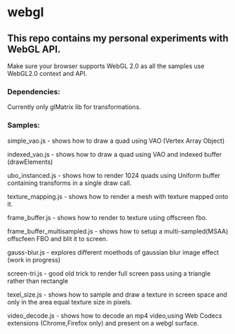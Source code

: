 # webgl

## This repo contains my personal experiments with WebGL API.

Make sure your browser supports WebGL 2.0 as all the samples
use WebGL2.0 context and API.



### Dependencies:

Currently only glMatrix lib for transformations.


### Samples:

simple_vao.js - shows how to draw a quad using VAO (Vertex Array Object)

indexed_vao.js - shows how to draw a quad using VAO and indexed buffer (drawElements)

ubo_instanced.js - shows how to render 1024 quads using Uniform buffer containing transforms in a single draw call.

texture_mapping.js - shows how to render a mesh with texture mapped onto it.

frame_buffer.js - shows how to render to texture using offscreen fbo.

frame_buffer_multisampled.js - shows how to setup a multi-sampled(MSAA) offscfeen FBO and blit it to screen.

gauss-blur.js - explores different moethods of gaussian blur image effect (work in progress)

screen-tri.js - good old trick to render full screen pass using a triangle rather than rectangle

texel_size.js - shows how to sample and draw a texture in screen space and only in the area equal texture size in pixels.

video_decode.js - shows how to decode an mp4 video,using Web Codecs extensions (Chrome,Firefox only) and present on a webgl surface.






